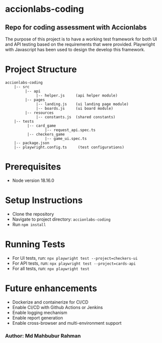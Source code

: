 # accionlabs-coding
## Repo for coding assessment with Accionlabs

The purpose of this project is to have a working test framework for both UI and API testing based on the requirements that were provided. Playwright with Javascript has been used to design the develop this framework. 

# Project Structure

```
accionlabs-coding
    |-- src
         |-- api
              |-- helper.js     (api helper module)
         |-- pages
              |-- landing.js    (ui landing page module)
              |-- boards.js     (ui board module)
         |-- resources
              |-- constants.js  (shared constants)
    |-- tests
          |-- card_game
                  |-- request_api.spec.ts
          |-- checkers_game
                  |-- game_ui.spec.ts
    |-- package.json
    |-- playwright.config.ts     (test configurations)
```

# Prerequisites

- Node version 18.16.0

# Setup Instructions

- Clone the repository
- Navigate to project directory: `accionlabs-coding`
- Run `npm install`

# Running Tests

- For UI tests, run: `npx playwright test --project=checkers-ui`
- For API tests, run: `npx playwright test --project=cards-api`
- For all tests, run: `npx playwright test`

# Future enhancements

- Dockerize and containerize for CI/CD
- Enable CI/CD with Github Actions or Jenkins
- Enable logging mechanism
- Enable report generation
- Enable cross-browser and multi-environment support

### Author: Md Mahbubur Rahman



